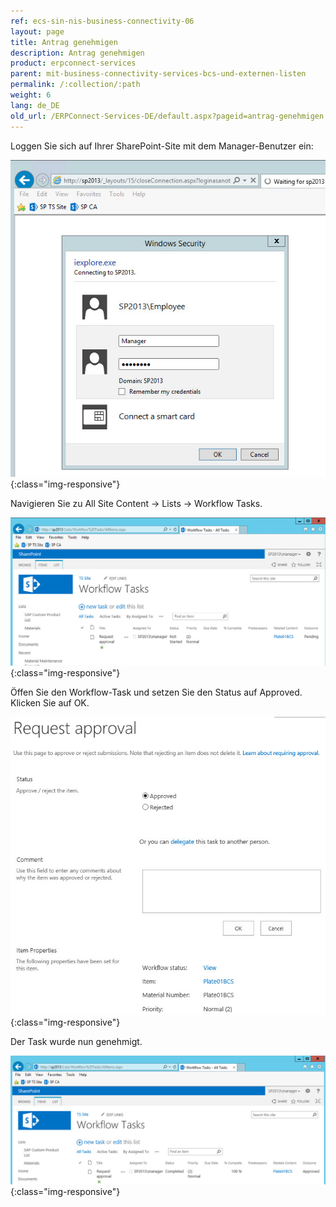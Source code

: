 ```yaml
---
ref: ecs-sin-nis-business-connectivity-06
layout: page
title: Antrag genehmigen
description: Antrag genehmigen
product: erpconnect-services
parent: mit-business-connectivity-services-bcs-und-externen-listen
permalink: /:collection/:path
weight: 6
lang: de_DE
old_url: /ERPConnect-Services-DE/default.aspx?pageid=antrag-genehmigen
---
```


Loggen Sie sich auf Ihrer SharePoint-Site mit dem Manager-Benutzer ein: 

![Nintex-SP-List-LogIn-Manager](/img/content/Nintex-SP-List-LogIn-Manager.jpg){:class="img-responsive"}

Navigieren Sie zu All Site Content -> Lists -> Workflow Tasks.

![Nintex-SP-List-WF-Pending](/img/content/Nintex-SP-List-WF-Pending.jpg){:class="img-responsive"}

Öffen Sie den Workflow-Task und setzen Sie den Status auf Approved. Klicken Sie auf OK. 

![Nintex-SP-List-WF-Approving](/img/content/Nintex-SP-List-WF-Approving.jpg){:class="img-responsive"}

Der Task wurde nun genehmigt.

![Nintex-SP-List-WF-Approved](/img/content/Nintex-SP-List-WF-Approved.jpg){:class="img-responsive"}